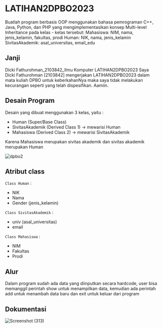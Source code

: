 # LATIHAN2DPBO2023
Buatlah program berbasis OOP menggunakan bahasa pemrograman C++, Java, Python, dan PHP yang mengimplementasikan konsep Multi-level Inheritance  pada kelas - kelas tersebut:
Mahasiswa: NIM, nama, jenis_kelamin, fakultas, prodi
Human: NIK, nama, jenis_kelamin
SivitasAkademik: asal_universitas, email_edu
## Janji
Dicki Fathurohman_2103842_Ilmu Komputer LATIHAN2DPBO2023
Saya Dicki Fathurohman [2103842] mengerjakan LATIHAN2DPBO2023 dalam mata kuliah DPBO untuk keberkahanNya maka saya tidak melakukan kecurangan seperti yang telah dispesifikan. Aamiin.
## Desain Program
Desain yang dibuat menggunakan 3 kelas, yaitu :
- Human (Super/Base Class)
- SivitasAkademik (Derived Class 1) -> mewarisi Human
- Mahasiswa (Derived Class 2) -> mewarisi SivitasAkademik

Karena Mahasiswa merupakan sivitas akademik dan sivitas akademik merupakan Human

![dpbo2](https://user-images.githubusercontent.com/100754802/218935207-c6259434-7210-448c-9bb8-f05a68cbf2a2.jpg)


## Atribut class
`Class Human` :
- NIK
- Nama
- Gender (jenis_kelamin)

`Class SivitasAkademik` :
- univ (asal_universitas)
- email

`Class Mahasiswa` :
- NIM
- Fakultas
- Prodi

## Alur
Dalam program sudah ada data yang diinputkan secara hardcode, user bisa memanggil perintah show untuk menampilkan data, kemudian ada perintah add untuk menambah data baru dan exit untuk keluar dari program

## Dokumentasi
![Screenshot (313)](https://user-images.githubusercontent.com/100754802/218935166-1735079f-fe17-41f5-a057-9334fb212953.png)
